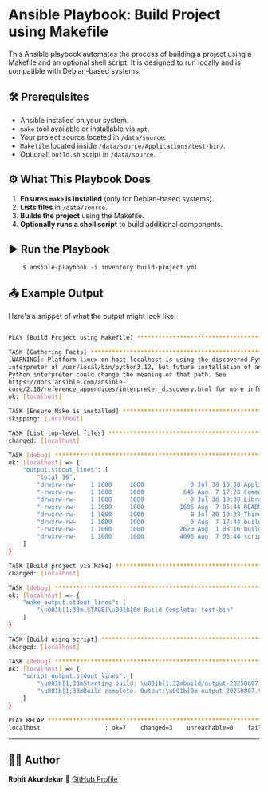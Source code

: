 # Ansible Playbook: Build Project using Makefile

This Ansible playbook automates the process of building a project using a Makefile and an optional shell script. It is designed to run locally and is compatible with Debian-based systems.


## 🛠️ Prerequisites

- Ansible installed on your system.
- `make` tool available or installable via `apt`.
- Your project source located in `/data/source`.
- `Makefile` located inside `/data/source/Applications/test-bin/`.
- Optional: `build.sh` script in `/data/source`.

## ⚙️ What This Playbook Does

1. **Ensures `make` is installed** (only for Debian-based systems).
2. **Lists files** in `/data/source`.
3. **Builds the project** using the Makefile.
4. **Optionally runs a shell script** to build additional components.

## ▶️ Run the Playbook

        $ ansible-playbook -i inventory build-project.yml

## 📤 Example Output

Here's a snippet of what the output might look like:

```bash

PLAY [Build Project using Makefile] ********************************************

TASK [Gathering Facts] *********************************************************
[WARNING]: Platform linux on host localhost is using the discovered Python
interpreter at /usr/local/bin/python3.12, but future installation of another
Python interpreter could change the meaning of that path. See
https://docs.ansible.com/ansible-
core/2.18/reference_appendices/interpreter_discovery.html for more information.
ok: [localhost]

TASK [Ensure Make is installed] ************************************************
skipping: [localhost]

TASK [List top-level files] ****************************************************
changed: [localhost]

TASK [debug] *******************************************************************
ok: [localhost] => {
    "output.stdout_lines": [
        "total 16",
        "drwxrw-rw-    1 1000     1000             0 Jul 30 10:38 Applications",
        "-rwxrw-rw-    1 1000     1000           645 Aug  7 17:28 CommonMakefile.mk",
        "drwxrw-rw-    1 1000     1000             0 Jul 30 10:38 Libraries",
        "-rwxrw-rw-    1 1000     1000          1696 Aug  7 05:44 README.md",
        "drwxrw-rw-    1 1000     1000             0 Jul 30 10:38 ThirdPartyLibs",
        "drwxrw-rw-    1 1000     1000             0 Aug  7 17:44 build",
        "-rwxrw-rw-    1 1000     1000          2670 Aug  1 08:16 build.sh",
        "drwxrw-rw-    1 1000     1000          4096 Aug  7 05:44 scripts"
    ]
}

TASK [Build project via Make] **************************************************
changed: [localhost]

TASK [debug] *******************************************************************
ok: [localhost] => {
    "make_output.stdout_lines": [
        "\u001b[1;33m[STAGE]\u001b[0m Build Complete: test-bin"
    ]
}

TASK [Build using script] ******************************************************
changed: [localhost]

TASK [debug] *******************************************************************
ok: [localhost] => {
    "script_output.stdout_lines": [
        "\u001b[1;33mStarting build: \u001b[1;32mbuild/output-20250807_174517\u001b[0m ",
        "\u001b[1;33mBuild complete. Output:\u001b[0m output-20250807.tar.gz"
    ]
}

PLAY RECAP *********************************************************************
localhost                  : ok=7    changed=3    unreachable=0    failed=0    skipped=1    rescued=0    ignored=0


```


---

## 🧑‍💻 Author

**Rohit Akurdekar**
🔗 [GitHub Profile](https://github.com/RohitAkurdekar)

